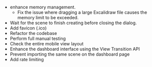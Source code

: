 - enhance memory management.
  - Fix the issue where dragging a large Excalidraw file causes the memory limit to be exceeded.
- Wait for the scene to finish creating before closing the dialog.
- Add favicon (.ico)
- Refactor the codebase
- Perform full manual testing
- Check the entire mobile view layout
- Enhance the dashboard interface using the View Transition API
- Prevent importing the same scene on the dashboard page
- Add rate limiting